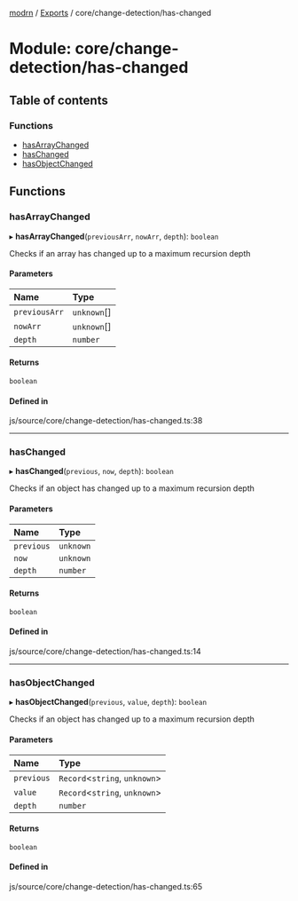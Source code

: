 [modrn](../README.md) / [Exports](../modules.md) / core/change-detection/has-changed

# Module: core/change-detection/has-changed

## Table of contents

### Functions

- [hasArrayChanged](core_change_detection_has_changed.md#hasarraychanged)
- [hasChanged](core_change_detection_has_changed.md#haschanged)
- [hasObjectChanged](core_change_detection_has_changed.md#hasobjectchanged)

## Functions

### hasArrayChanged

▸ **hasArrayChanged**(`previousArr`, `nowArr`, `depth`): `boolean`

Checks if an array has changed up to a maximum recursion depth

#### Parameters

| Name | Type |
| :------ | :------ |
| `previousArr` | `unknown`[] |
| `nowArr` | `unknown`[] |
| `depth` | `number` |

#### Returns

`boolean`

#### Defined in

js/source/core/change-detection/has-changed.ts:38

___

### hasChanged

▸ **hasChanged**(`previous`, `now`, `depth`): `boolean`

Checks if an object has changed up to a maximum recursion depth

#### Parameters

| Name | Type |
| :------ | :------ |
| `previous` | `unknown` |
| `now` | `unknown` |
| `depth` | `number` |

#### Returns

`boolean`

#### Defined in

js/source/core/change-detection/has-changed.ts:14

___

### hasObjectChanged

▸ **hasObjectChanged**(`previous`, `value`, `depth`): `boolean`

Checks if an object has changed up to a maximum recursion depth

#### Parameters

| Name | Type |
| :------ | :------ |
| `previous` | `Record`<`string`, `unknown`\> |
| `value` | `Record`<`string`, `unknown`\> |
| `depth` | `number` |

#### Returns

`boolean`

#### Defined in

js/source/core/change-detection/has-changed.ts:65
